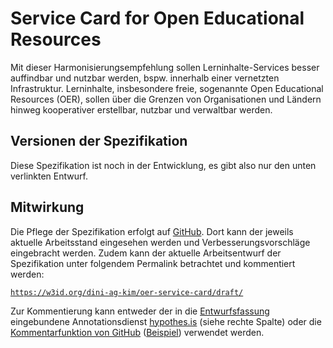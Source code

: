 # Service Card for Open Educational Resources

Mit dieser Harmonisierungsempfehlung sollen Lerninhalte-Services besser auffindbar
und nutzbar werden, bspw. innerhalb einer vernetzten Infrastruktur. Lerninhalte,
insbesondere freie, sogenannte Open Educational Resources (OER), sollen über die
Grenzen von Organisationen und Ländern hinweg kooperativer erstellbar, nutzbar und
verwaltbar werden.

## Versionen der Spezifikation

Diese Spezifikation ist noch in der Entwicklung, es gibt also nur den unten verlinkten 
Entwurf.

## Mitwirkung

Die Pflege der Spezifikation erfolgt auf [GitHub][github]. Dort kann der jeweils
aktuelle Arbeitsstand eingesehen werden und Verbesserungsvorschläge eingebracht
werden. Zudem kann der aktuelle Arbeitsentwurf der Spezifikation unter folgendem
Permalink betrachtet und kommentiert werden:

[`https://w3id.org/dini-ag-kim/oer-service-card/draft/`][draft_version]

Zur Kommentierung kann entweder der in die [Entwurfsfassung][draft_version]
eingebundene Annotationsdienst [hypothes.is](https://web.hypothes.is/) (siehe
rechte Spalte) oder die [Kommentarfunktion von GitHub][multi-line comments]
([Beispiel](https://github.com/dini-ag-kim/oer-service-card/blob/master/draft/index.html#L122-L126))
verwendet werden.

[latest_version]: https://w3id.org/dini-ag-kim/oer-service-card/latest/
[20190309]: https://w3id.org/dini-ag-kim/oer-service-card/20190309/
[draft_version]: https://w3id.org/dini-ag-kim/oer-service-card/draft/
[github]: https://github.com/dini-ag-kim/oer-service-card/
[multi-line comments]: https://help.github.com/en/github/managing-your-work-on-github/opening-an-issue-from-code
